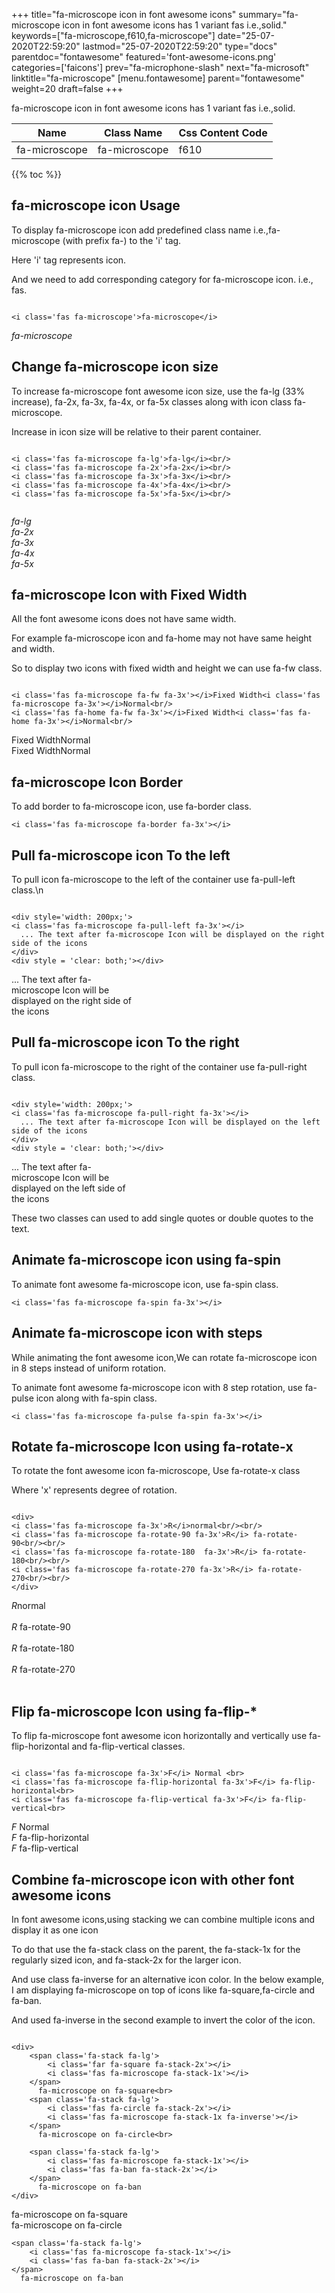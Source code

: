 +++
title="fa-microscope icon in font awesome icons"
summary="fa-microscope icon in font awesome icons has 1 variant fas i.e.,solid."
keywords=["fa-microscope,f610,fa-microscope"]
date="25-07-2020T22:59:20"
lastmod="25-07-2020T22:59:20"
type="docs"
parentdoc="fontawesome"
featured='font-awesome-icons.png'
categories=['faicons']
prev="fa-microphone-slash"
next="fa-microsoft"
linktitle="fa-microscope"
[menu.fontawesome]
parent="fontawesome"
weight=20
draft=false
+++


fa-microscope icon in font awesome icons has 1 variant fas i.e.,solid.

<div class='table-responsive'><table class='table'><thead><tr><th>Name</th><th>Class Name</th><th>Css Content Code</th></tr></thead><tbody><tr><td>fa-microscope</td><td>fa-microscope</td><td>f610</td></tr></tbody></table></div>


{{% toc %}}


## fa-microscope icon Usage

To display fa-microscope icon add predefined class name i.e.,fa-microscope (with prefix fa-) to the 'i' tag.

Here 'i' tag represents icon.

And we need to add corresponding category for fa-microscope icon. i.e., fas.


```

<i class='fas fa-microscope'>fa-microscope</i>
```

<i class='fas fa-microscope'>fa-microscope</i>




## Change fa-microscope icon size
To increase fa-microscope font awesome icon size, use the fa-lg (33% increase), fa-2x, fa-3x, fa-4x, or fa-5x classes along with icon class fa-microscope.

Increase in icon size will be relative to their parent container. 

```

<i class='fas fa-microscope fa-lg'>fa-lg</i><br/>
<i class='fas fa-microscope fa-2x'>fa-2x</i><br/>
<i class='fas fa-microscope fa-3x'>fa-3x</i><br/>
<i class='fas fa-microscope fa-4x'>fa-4x</i><br/>
<i class='fas fa-microscope fa-5x'>fa-5x</i><br/>
            
```

<i class='fas fa-microscope fa-lg'>fa-lg</i><br/>
<i class='fas fa-microscope fa-2x'>fa-2x</i><br/>
<i class='fas fa-microscope fa-3x'>fa-3x</i><br/>
<i class='fas fa-microscope fa-4x'>fa-4x</i><br/>
<i class='fas fa-microscope fa-5x'>fa-5x</i><br/>
            



## fa-microscope Icon with Fixed Width 

All the font awesome icons does not have same width.

For example fa-microscope icon and fa-home may not have same height and width.

So to display two icons with fixed width and height we can use fa-fw class.


```

<i class='fas fa-microscope fa-fw fa-3x'></i>Fixed Width<i class='fas fa-microscope fa-3x'></i>Normal<br/>
<i class='fas fa-home fa-fw fa-3x'></i>Fixed Width<i class='fas fa-home fa-3x'></i>Normal<br/>
```

<i class='fas fa-microscope fa-fw fa-3x'></i>Fixed Width<i class='fas fa-microscope fa-3x'></i>Normal<br/>
<i class='fas fa-home fa-fw fa-3x'></i>Fixed Width<i class='fas fa-home fa-3x'></i>Normal<br/>



## fa-microscope Icon Border 

To add border to fa-microscope icon, use fa-border class.


```
<i class='fas fa-microscope fa-border fa-3x'></i>

```
<i class='fas fa-microscope fa-border fa-3x'></i>





## Pull fa-microscope icon To the left

To pull icon fa-microscope to the left of the container use fa-pull-left class.\n

```

<div style='width: 200px;'>
<i class='fas fa-microscope fa-pull-left fa-3x'></i>
  ... The text after fa-microscope Icon will be displayed on the right side of the icons
</div>
<div style = 'clear: both;'></div>
```

<div style='width: 200px;'>
<i class='fas fa-microscope fa-pull-left fa-3x'></i>
  ... The text after fa-microscope Icon will be displayed on the right side of the icons
</div>
<div style = 'clear: both;'></div>




## Pull fa-microscope icon To the right
To pull icon fa-microscope to the right of the container use fa-pull-right class.

```

<div style='width: 200px;'>
<i class='fas fa-microscope fa-pull-right fa-3x'></i>
  ... The text after fa-microscope Icon will be displayed on the left side of the icons
</div>
<div style = 'clear: both;'></div>
```

<div style='width: 200px;'>
<i class='fas fa-microscope fa-pull-right fa-3x'></i>
  ... The text after fa-microscope Icon will be displayed on the left side of the icons
</div>
<div style = 'clear: both;'></div>

These two classes can used to add single quotes or double quotes to the text.


## Animate fa-microscope icon using fa-spin
To animate font awesome fa-microscope icon, use fa-spin class.

```
<i class='fas fa-microscope fa-spin fa-3x'></i>
```
<i class='fas fa-microscope fa-spin fa-3x'></i>




## Animate fa-microscope icon with steps
While animating the font awesome icon,We can rotate fa-microscope icon in 8 steps instead of uniform rotation.

To animate font awesome fa-microscope icon with 8 step rotation, use fa-pulse icon along with fa-spin class.


```
<i class='fas fa-microscope fa-pulse fa-spin fa-3x'></i>

```
<i class='fas fa-microscope fa-pulse fa-spin fa-3x'></i>





## Rotate fa-microscope Icon using fa-rotate-x
To rotate the font awesome icon fa-microscope, Use fa-rotate-x class

Where 'x' represents degree of rotation.


```

<div>
<i class='fas fa-microscope fa-3x'>R</i>normal<br/><br/>
<i class='fas fa-microscope fa-rotate-90 fa-3x'>R</i> fa-rotate-90<br/><br/> 
<i class='fas fa-microscope fa-rotate-180  fa-3x'>R</i> fa-rotate-180<br/><br/> 
<i class='fas fa-microscope fa-rotate-270 fa-3x'>R</i> fa-rotate-270<br/><br/>
</div>
```

<div>
<i class='fas fa-microscope fa-3x'>R</i>normal<br/><br/>
<i class='fas fa-microscope fa-rotate-90 fa-3x'>R</i> fa-rotate-90<br/><br/> 
<i class='fas fa-microscope fa-rotate-180  fa-3x'>R</i> fa-rotate-180<br/><br/> 
<i class='fas fa-microscope fa-rotate-270 fa-3x'>R</i> fa-rotate-270<br/><br/>
</div>




## Flip fa-microscope Icon using fa-flip-*
To flip fa-microscope font awesome icon horizontally and vertically use fa-flip-horizontal and fa-flip-vertical classes. 

```

<i class='fas fa-microscope fa-3x'>F</i> Normal <br>
<i class='fas fa-microscope fa-flip-horizontal fa-3x'>F</i> fa-flip-horizontal<br>
<i class='fas fa-microscope fa-flip-vertical fa-3x'>F</i> fa-flip-vertical<br>
```

<i class='fas fa-microscope fa-3x'>F</i> Normal <br>
<i class='fas fa-microscope fa-flip-horizontal fa-3x'>F</i> fa-flip-horizontal<br>
<i class='fas fa-microscope fa-flip-vertical fa-3x'>F</i> fa-flip-vertical<br>




## Combine fa-microscope icon with other font awesome icons
In font awesome icons,using stacking we can combine multiple icons and display it as one icon 

To do that use the fa-stack class on the parent, the fa-stack-1x for the regularly sized icon, and fa-stack-2x for the larger icon.

And use class fa-inverse for an alternative icon color. 
In the below example, I am displaying fa-microscope on top of icons like fa-square,fa-circle and fa-ban.

And used fa-inverse in the second example to invert the color of the icon.

```

<div>
    <span class='fa-stack fa-lg'>
        <i class='far fa-square fa-stack-2x'></i>
        <i class='fas fa-microscope fa-stack-1x'></i>
    </span>
      fa-microscope on fa-square<br>
    <span class='fa-stack fa-lg'>
        <i class='fas fa-circle fa-stack-2x'></i>
        <i class='fas fa-microscope fa-stack-1x fa-inverse'></i>
    </span>
      fa-microscope on fa-circle<br>

    <span class='fa-stack fa-lg'>
        <i class='fas fa-microscope fa-stack-1x'></i>
        <i class='fas fa-ban fa-stack-2x'></i>
    </span>
      fa-microscope on fa-ban
</div>
```

<div>
    <span class='fa-stack fa-lg'>
        <i class='far fa-square fa-stack-2x'></i>
        <i class='fas fa-microscope fa-stack-1x'></i>
    </span>
      fa-microscope on fa-square<br>
    <span class='fa-stack fa-lg'>
        <i class='fas fa-circle fa-stack-2x'></i>
        <i class='fas fa-microscope fa-stack-1x fa-inverse'></i>
    </span>
      fa-microscope on fa-circle<br>

    <span class='fa-stack fa-lg'>
        <i class='fas fa-microscope fa-stack-1x'></i>
        <i class='fas fa-ban fa-stack-2x'></i>
    </span>
      fa-microscope on fa-ban
</div>






